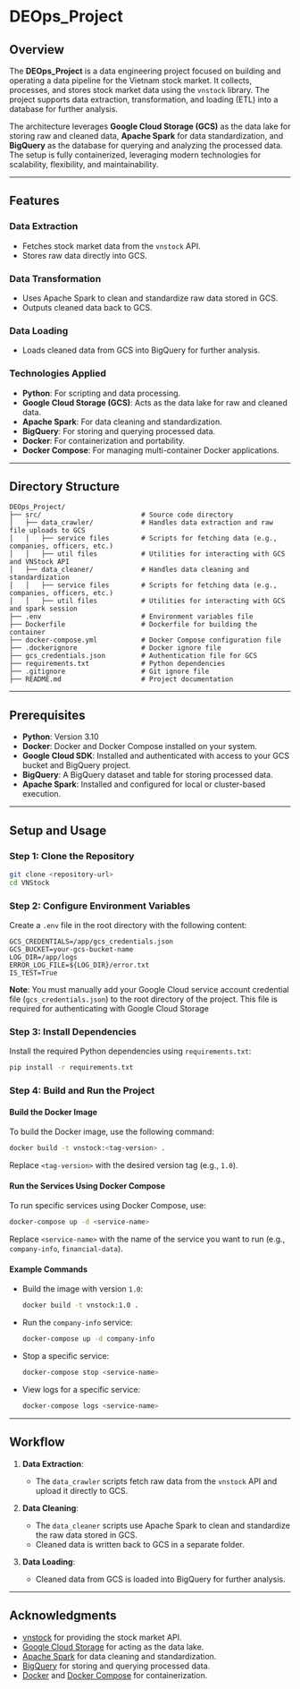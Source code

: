 # DEOps_Project

## Overview

The **DEOps_Project** is a data engineering project focused on building and operating a data pipeline for the Vietnam stock market. It collects, processes, and stores stock market data using the `vnstock` library. The project supports data extraction, transformation, and loading (ETL) into a database for further analysis.

The architecture leverages **Google Cloud Storage (GCS)** as the data lake for storing raw and cleaned data, **Apache Spark** for data standardization, and **BigQuery** as the database for querying and analyzing the processed data. The setup is fully containerized, leveraging modern technologies for scalability, flexibility, and maintainability.

---

## Features

### Data Extraction
- Fetches stock market data from the `vnstock` API.
- Stores raw data directly into GCS.

### Data Transformation
- Uses Apache Spark to clean and standardize raw data stored in GCS.
- Outputs cleaned data back to GCS.

### Data Loading
- Loads cleaned data from GCS into BigQuery for further analysis.

### Technologies Applied
- **Python**: For scripting and data processing.
- **Google Cloud Storage (GCS)**: Acts as the data lake for raw and cleaned data.
- **Apache Spark**: For data cleaning and standardization.
- **BigQuery**: For storing and querying processed data.
- **Docker**: For containerization and portability.
- **Docker Compose**: For managing multi-container Docker applications.

---

## Directory Structure

```
DEOps_Project/
├── src/                         # Source code directory
│   ├── data_crawler/            # Handles data extraction and raw file uploads to GCS
│   │   ├── service files        # Scripts for fetching data (e.g., companies, officers, etc.)
│   │   ├── util files           # Utilities for interacting with GCS and VNStock API
│   ├── data_cleaner/            # Handles data cleaning and standardization
│   │   ├── service files        # Scripts for fetching data (e.g., companies, officers, etc.)
│   │   ├── util files           # Utilities for interacting with GCS and spark session
├── .env                         # Environment variables file
├── Dockerfile                   # Dockerfile for building the container
├── docker-compose.yml           # Docker Compose configuration file
├── .dockerignore                # Docker ignore file
├── gcs_credentials.json         # Authentication file for GCS
├── requirements.txt             # Python dependencies
├── .gitignore                   # Git ignore file
├── README.md                    # Project documentation
```

---

## Prerequisites

- **Python**: Version 3.10
- **Docker**: Docker and Docker Compose installed on your system.
- **Google Cloud SDK**: Installed and authenticated with access to your GCS bucket and BigQuery project.
- **BigQuery**: A BigQuery dataset and table for storing processed data.
- **Apache Spark**: Installed and configured for local or cluster-based execution.

---

## Setup and Usage

### Step 1: Clone the Repository
```bash
git clone <repository-url>
cd VNStock
```

### Step 2: Configure Environment Variables
Create a `.env` file in the root directory with the following content:
```
GCS_CREDENTIALS=/app/gcs_credentials.json
GCS_BUCKET=your-gcs-bucket-name
LOG_DIR=/app/logs
ERROR_LOG_FILE=${LOG_DIR}/error.txt
IS_TEST=True
```

**Note**: You must manually add your Google Cloud service account credential file (`gcs_credentials.json`) to the root directory of the project. This file is required for authenticating with Google Cloud Storage

### Step 3: Install Dependencies
Install the required Python dependencies using `requirements.txt`:
```bash
pip install -r requirements.txt
```

### Step 4: Build and Run the Project

#### Build the Docker Image
To build the Docker image, use the following command:
```bash
docker build -t vnstock:<tag-version> .
```
Replace `<tag-version>` with the desired version tag (e.g., `1.0`).

#### Run the Services Using Docker Compose
To run specific services using Docker Compose, use:
```bash
docker-compose up -d <service-name>
```
Replace `<service-name>` with the name of the service you want to run (e.g., `company-info`, `financial-data`).

#### Example Commands
- Build the image with version `1.0`:
  ```bash
  docker build -t vnstock:1.0 .
  ```

- Run the `company-info` service:
  ```bash
  docker-compose up -d company-info
  ```

- Stop a specific service:
  ```bash
  docker-compose stop <service-name>
  ```

- View logs for a specific service:
  ```bash
  docker-compose logs <service-name>
  ```

---

## Workflow

1. **Data Extraction**:
   - The `data_crawler` scripts fetch raw data from the `vnstock` API and upload it directly to GCS.

2. **Data Cleaning**:
   - The `data_cleaner` scripts use Apache Spark to clean and standardize the raw data stored in GCS.
   - Cleaned data is written back to GCS in a separate folder.

3. **Data Loading**:
   - Cleaned data from GCS is loaded into BigQuery for further analysis.

---

## Acknowledgments

- [vnstock](https://pypi.org/project/vnstock/) for providing the stock market API.
- [Google Cloud Storage](https://cloud.google.com/storage) for acting as the data lake.
- [Apache Spark](https://spark.apache.org/) for data cleaning and standardization.
- [BigQuery](https://cloud.google.com/bigquery) for storing and querying processed data.
- [Docker](https://www.docker.com/) and [Docker Compose](https://docs.docker.com/compose/) for containerization.
